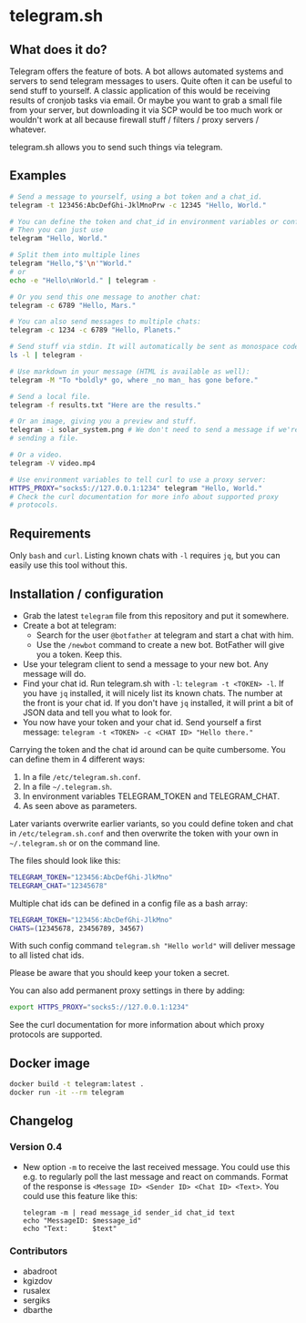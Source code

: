 # telegram.sh

## What does it do?

Telegram offers the feature of bots. A bot allows automated systems and
servers to send telegram messages to users.
Quite often it can be useful to send stuff to yourself. A classic
application of this would be receiving results of cronjob tasks via email.
Or maybe you want to grab a small file from your server, but downloading it
via SCP would be too much work or wouldn't work at all because firewall
stuff / filters / proxy servers / whatever.

telegram.sh allows you to send such things via telegram.

## Examples

```bash
# Send a message to yourself, using a bot token and a chat_id.
telegram -t 123456:AbcDefGhi-JklMnoPrw -c 12345 "Hello, World."

# You can define the token and chat_id in environment variables or config files.
# Then you can just use
telegram "Hello, World."

# Split them into multiple lines
telegram "Hello,"$'\n'"World."
# or
echo -e "Hello\nWorld." | telegram -

# Or you send this one message to another chat:
telegram -c 6789 "Hello, Mars."

# You can also send messages to multiple chats:
telegram -c 1234 -c 6789 "Hello, Planets."

# Send stuff via stdin. It will automatically be sent as monospace code:
ls -l | telegram -

# Use markdown in your message (HTML is available as well):
telegram -M "To *boldly* go, where _no man_ has gone before."

# Send a local file.
telegram -f results.txt "Here are the results."

# Or an image, giving you a preview and stuff.
telegram -i solar_system.png # We don't need to send a message if we're
# sending a file.

# Or a video.
telegram -V video.mp4

# Use environment variables to tell curl to use a proxy server:
HTTPS_PROXY="socks5://127.0.0.1:1234" telegram "Hello, World."
# Check the curl documentation for more info about supported proxy
# protocols.
```

## Requirements

Only `bash` and `curl`. Listing known chats with `-l` requires `jq`, but you can
easily use this tool without this.

## Installation / configuration

* Grab the latest `telegram` file from this repository and put it somewhere.
* Create a bot at telegram:
  * Search for the user `@botfather` at telegram and start a chat with him.
  * Use the `/newbot` command to create a new bot. BotFather will give you a
    token. Keep this.
* Use your telegram client to send a message to your new bot. Any message
    will do.
* Find your chat id. Run telegram.sh with `-l`: `telegram -t
    <TOKEN> -l`. If you have `jq` installed, it will nicely list its known chats. The number at the front is
    your chat id. If you don't have `jq` installed, it will print a bit of
    JSON data and tell you what to look for.
* You now have your token and your chat id. Send yourself a first message:
    `telegram -t <TOKEN> -c <CHAT ID> "Hello there."`

Carrying the token and the chat id around can be quite cumbersome. You can
define them in 4 different ways:

1. In a file `/etc/telegram.sh.conf`.
2. In a file `~/.telegram.sh`.
3. In environment variables TELEGRAM_TOKEN and TELEGRAM_CHAT.
4. As seen above as parameters.

Later variants overwrite earlier variants, so you could define token and
chat in `/etc/telegram.sh.conf` and then overwrite the token with your own
in `~/.telegram.sh` or on the command line.

The files should look like this:

```bash
TELEGRAM_TOKEN="123456:AbcDefGhi-JlkMno"
TELEGRAM_CHAT="12345678"
```

Multiple chat ids can be defined in a config file as a bash array:

```bash
TELEGRAM_TOKEN="123456:AbcDefGhi-JlkMno"
CHATS=(12345678, 23456789, 34567)
```

With such config command `telegram.sh "Hello world"` will deliver message to all listed chat ids.

Please be aware that you should keep your token a secret.

You can also add permanent proxy settings in there by adding:

```bash
export HTTPS_PROXY="socks5://127.0.0.1:1234"
```

See the curl documentation for more information about which proxy protocols
are supported.

## Docker image
```bash
docker build -t telegram:latest .
docker run -it --rm telegram
```


## Changelog
### Version 0.4
* New option `-m` to receive the last received message. You could use this
  e.g. to regularly poll the last message and react on commands.
  Format of the response is `<Message ID> <Sender ID> <Chat ID> <Text>`.
  You could use this feature like this:
  ```
  telegram -m | read message_id sender_id chat_id text
  echo "MessageID: $message_id"
  echo "Text:      $text"
  ```

### Contributors
* abadroot
* kgizdov
* rusalex
* sergiks
* dbarthe
